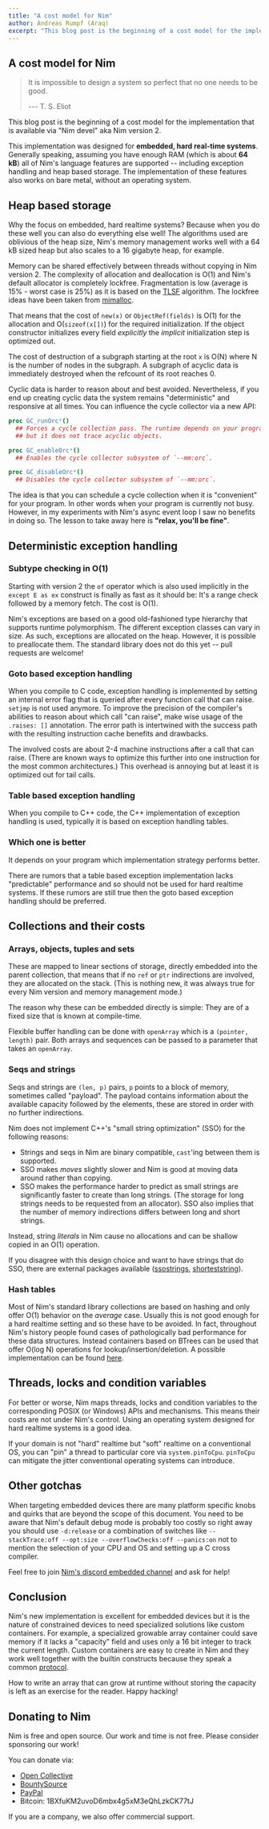 ```yaml
---
title: "A cost model for Nim"
author: Andreas Rumpf (Araq)
excerpt: "This blog post is the beginning of a cost model for the implementation that is available via `Nim devel` aka Nim version 2."
---
```





## A cost model for Nim

> It is impossible to design a system so perfect that no one needs to be
> good.
>
> --- T. S. Eliot

This blog post is the beginning of a cost model for the implementation
that is available via "Nim devel" aka Nim version 2.

This implementation was designed for **embedded, hard real-time
systems**. Generally speaking, assuming you have enough RAM (which is
about **64 kB**) all of Nim's language features are supported --
including exception handling and heap based storage. The implementation
of these features also works on bare metal, without an operating system.




## Heap based storage

Why the focus on embedded, hard realtime systems? Because when you do
these well you can also do everything else well! The algorithms used are
oblivious of the heap size, Nim's memory management works well with a
64 kB sized heap but also scales to a 16 gigabyte heap, for example.

Memory can be shared effectively between threads without copying in Nim
version 2. The complexity of allocation and deallocation is O(1) and
Nim's default allocator is completely lockfree. Fragmentation is low
(average is 15% - worst case is 25%) as it is based on the
[TLSF](http://www.gii.upv.es/tlsf/) algorithm. The lockfree ideas have
been taken from [mimalloc](https://github.com/microsoft/mimalloc).

That means that the cost of `new(x)` or `ObjectRef(fields)` is O(1) for
the allocation and O(`sizeof(x[])`) for the required initialization. If
the object constructor initializes every field *explicitly* the
*implicit* initialization step is optimized out.

The cost of destruction of a subgraph starting at the root `x` is O(N)
where N is the number of nodes in the subgraph. A subgraph of acyclic
data is immediately destroyed when the refcount of its root reaches 0.

Cyclic data is harder to reason about and best avoided. Nevertheless, if
you end up creating cyclic data the system remains "deterministic" and responsive
at all times. You can influence the cycle collector via a new API:

``` nim
proc GC_runOrc*()
  ## Forces a cycle collection pass. The runtime depends on your program
  ## but it does not trace acyclic objects.

proc GC_enableOrc*()
  ## Enables the cycle collector subsystem of `--mm:orc`.

proc GC_disableOrc*()
  ## Disables the cycle collector subsystem of `--mm:orc`.
```

The idea is that you can schedule a cycle collection when it is
"convenient" for your program. In other words when your program is
currently not busy. However, in my experiments with Nim's async event
loop I saw no benefits in doing so. The lesson to take away here is
**"relax, you'll be fine"**.





## Deterministic exception handling

### Subtype checking in O(1)

Starting with version 2 the `of` operator which is also used implicitly
in the `except E as ex` construct is finally as fast as it should be:
It's a range check followed by a memory fetch. The cost is O(1).

Nim's exceptions are based on a good old-fashioned type hierarchy that
supports runtime polymorphism. The different exception classes can vary
in size. As such, exceptions are allocated on the heap. However, it is
possible to preallocate them. The standard library does not do this yet
-- pull requests are welcome!



### Goto based exception handling

When you compile to C code, exception handling is implemented by setting
an internal error flag that is queried after every function call that
can raise. `setjmp` is not used anymore. To improve the precision of the
compiler's abilities to reason about which call "can raise", make
wise usage of the `.raises: []` annotation. The error path is
intertwined with the success path with the resulting instruction cache
benefits and drawbacks.

The involved costs are about 2-4 machine instructions after a call that
can raise. (There are known ways to optimize this further into one
instruction for the most common architectures.) This overhead is
annoying but at least it is optimized out for tail calls.



### Table based exception handling

When you compile to C++ code, the C++ implementation of exception
handling is used, typically it is based on exception handling tables.



### Which one is better

It depends on your program which implementation strategy performs
better.

There are rumors that a table based exception implementation lacks
"predictable" performance and so should not be used for hard realtime
systems. If these rumors are still true then the goto based exception
handling should be preferred.






## Collections and their costs

### Arrays, objects, tuples and sets

These are mapped to linear sections of storage, directly embedded into
the parent collection, that means that if no `ref` or `ptr` indirections
are involved, they are allocated on the stack. (This is nothing new, it
was always true for every Nim version and memory management mode.)

The reason why these can be embedded directly is simple: They are of a
fixed size that is known at compile-time.

Flexible buffer handling can be done with `openArray` which is a
`(pointer, length)` pair. Both arrays and sequences can be passed to a
parameter that takes an `openArray`.



### Seqs and strings

Seqs and strings are `(len, p)` pairs, `p` points to a block of memory,
sometimes called "payload". The payload contains information about the
available capacity followed by the elements, these are stored in order
with no further indirections.

Nim does not implement C++'s "small string optimization" (SSO) for
the following reasons:

-   Strings and seqs in Nim are binary compatible, `cast`'ing between
    them is supported.
-   SSO makes *moves* slightly slower and Nim is good at moving data
    around rather than copying.
-   SSO makes the performance harder to predict as small strings are
    significantly faster to create than long strings. (The storage for
    long strings needs to be requested from an allocator). SSO also
    implies that the number of memory indirections differs between long
    and short strings.

Instead, string *literals* in Nim cause no allocations and can be
shallow copied in an O(1) operation.

If you disagree with this design choice and want to have strings that do
SSO, there are external packages available
([ssostrings](https://github.com/planetis-m/ssostrings),
[shorteststring](https://github.com/metagn/shorteststring)).



### Hash tables

Most of Nim's standard library collections are based on hashing and
only offer O(1) behavior on the *average* case. Usually this is not good
enough for a hard realtime setting and so these have to be avoided. In
fact, throughout Nim's history people found cases of pathologically bad
performance for these data structures. Instead containers based on
BTrees can be used that offer O(log N) operations for
lookup/insertion/deletion. A possible implementation can be found
[here](https://github.com/nim-lang/fusion/blob/master/src/fusion/btreetables.nim).






## Threads, locks and condition variables

For better or worse, Nim maps threads, locks and condition variables to
the corresponding POSIX (or Windows) APIs and mechanisms. This means
their costs are not under Nim's control. Using an operating system
designed for hard realtime systems is a good idea.

If your domain is not "hard" realtime but "soft" realtime on a
conventional OS, you can "pin" a thread to particular core via
`system.pinToCpu`. `pinToCpu` can mitigate the jitter conventional
operating systems can introduce.






## Other gotchas

When targeting embedded devices there are many platform specific knobs
and quirks that are beyond the scope of this document. You need to be
aware that Nim's default debug mode is probably too costly so right
away you should use `-d:release` or a combination of switches like
`--stackTrace:off --opt:size --overflowChecks:off --panics:on` not to
mention the selection of your CPU and OS and setting up a C cross
compiler.

Feel free to join [Nim's discord embedded
channel](https://discord.com/channels/371759389889003530/756920870525730947)
and ask for help!





## Conclusion

Nim's new implementation is excellent for embedded devices but it is
the nature of constrained devices to need specialized solutions like
custom containers. For example, a specialized growable array container
could save memory if it lacks a "capacity" field and uses only a 16
bit integer to track the current length. Custom containers are easy to
create in Nim and they work well together with the builtin constructs
because they speak a common
[protocol](https://nim-lang.org/docs/destructors.html).

How to write an array that can grow at runtime without storing the
capacity is left as an exercise for the reader. Happy hacking!





## Donating to Nim

Nim is free and open source. Our work and time is not free. Please
consider sponsoring our work!

You can donate via:

- [Open Collective](https://opencollective.com/nim)
- [BountySource](https://salt.bountysource.com/teams/nim)
- [PayPal](https://www.paypal.com/donate/?hosted_button_id=KYXH3BLJBHZTA)
- Bitcoin: 1BXfuKM2uvoD6mbx4g5xM3eQhLzkCK77tJ

If you are a company, we also offer commercial support.

